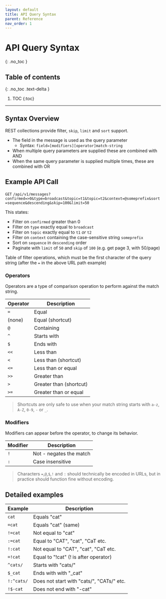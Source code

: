 ```yaml
---
layout: default
title: API Query Syntax
parent: Reference
nav_order: 1
---
```


# API Query Syntax
{: .no_toc }

## Table of contents
{: .no_toc .text-delta }

1. TOC
{:toc}

---

## Syntax Overview

REST collections provide filter, `skip`, `limit` and `sort` support.
- The field in the message is used as the query parameter
  - Syntax: `field=[modifiers][operator]match-string`
- When multiple query parameters are supplied these are combined with AND
- When the same query parameter is supplied multiple times, these are combined with OR

## Example API Call

`GET` `/api/v1/messages?confirmed=>0&type=broadcast&topic=t1&topic=t2&context=@someprefix&sort=sequence&descending&skip=100&limit=50`

This states:

- Filter on `confirmed` greater than 0
- Filter on `type` exactly equal to `broadcast`
- Filter on `topic` exactly equal to `t1` _or_ `t2`
- Filter on `context` containing the case-sensitive string `someprefix`
- Sort on `sequence` in `descending` order
- Paginate with `limit` of `50` and `skip` of `100` (e.g. get page 3, with 50/page)

Table of filter operations, which must be the first character of the query string (after the `=` in the above URL path example)

### Operators

Operators are a type of comparison operation to
perform against the match string.

| Operator | Description                        |
|----------|------------------------------------|
| `=`      | Equal                              |
| (none)   | Equal (shortcut)                   |
| `@`      | Containing                         |
| `^`      | Starts with                        |
| `$`      | Ends with                          |
| `<<`     | Less than                          |
| `<`      | Less than (shortcut)               |
| `<=`     | Less than or equal                 |
| `>>`     | Greater than                       |
| `>`      | Greater than (shortcut)            |
| `>=`     | Greater than or equal              |

> Shortcuts are only safe to use when your match
> string starts with `a-z`, `A-Z`, `0-9`, `-` or `_`.

### Modifiers

Modifiers can appear before the operator, to change its
behavior.

| Modifier | Description                        |
|----------|------------------------------------|
| `!`      | Not - negates the match            |
| `:`      | Case insensitive                   |

> Characters `=`,`@`,`$`,`!` and `:` should technically be encoded
> in URLs, but in practice should function fine without encoding.

## Detailed examples

| Example      | Description                                |
|--------------|--------------------------------------------|
| `cat`        | Equals "cat"                               |
| `=cat`       | Equals "cat" (same)                        |
| `!=cat`      | Not equal to "cat"                         |
| `:=cat`      | Equal to "CAT", "cat", "CaT etc.           |
| `!:cat`      | Not equal to "CAT", "cat", "CaT etc.       |
| `=!cat`      | Equal to "!cat" (! is after operator)      |
| `^cats/`     | Starts with "cats/"                        |
| `$_cat`      | Ends with with "_cat"                      |
| `!:^cats/`   | Does not start with "cats/", "CATs/" etc.  |
| `!$-cat`     | Does not end with "-cat"                   |
